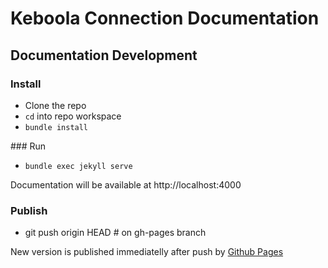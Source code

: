 # Keboola Connection Documentation


## Documentation Development

### Install

* Clone the repo
* `cd` into repo workspace
* `bundle install`

### Run

* `bundle exec jekyll serve`

Documentation will be available at http://localhost:4000


### Publish

* git push origin HEAD # on gh-pages branch

New version is published immediatelly after push by [Github Pages](https://pages.github.com/)
